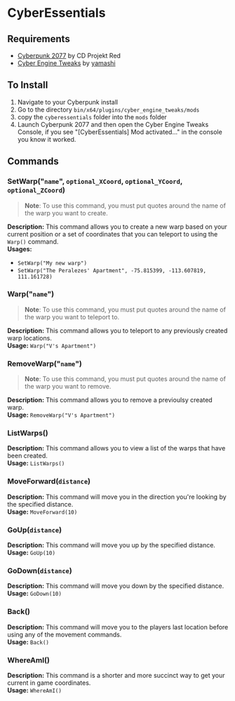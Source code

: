 # CyberEssentials

## Requirements
- [Cyberpunk 2077](https://www.gog.com/game/cyberpunk_2077) by CD Projekt Red
- [Cyber Engine Tweaks](https://github.com/yamashi/CyberEngineTweaks) by [yamashi](https://github.com/yamashi)

## To Install
1. Navigate to your Cyberpunk install
1. Go to the directory `bin/x64/plugins/cyber_engine_tweaks/mods` 
1. copy the `cyberessentials` folder into the `mods` folder
1. Launch Cyberpunk 2077 and then open the Cyber Engine Tweaks Console, if you see "[CyberEssentials] Mod activated..." in the console you know it worked. 

## Commands

### SetWarp("`name`", `optional_XCoord`, `optional_YCoord`, `optional_ZCoord`)
> **Note**: To use this command, you must put quotes around the name of the warp you want to create.  

**Description:** This command allows you to create a new warp based on your current position or a set of coordinates that you can teleport to using the `Warp()` command.  
**Usages:**  
- `SetWarp("My new warp")`
- `SetWarp("The Peralezes' Apartment", -75.815399, -113.607819, 111.161728)`

### Warp("`name`")
> **Note**: To use this command, you must put quotes around the name of the warp you want to teleport to.  

**Description:** This command allows you to teleport to any previously created  warp locations.  
**Usage:** `Warp("V's Apartment")`

### RemoveWarp("`name`")
> **Note**: To use this command, you must put quotes around the name of the warp you want to remove.  

**Description:** This command allows you to remove a previoulsy created warp.  
**Usage:** `RemoveWarp("V's Apartment")`

### ListWarps()
**Description:** This command allows you to view a list of the warps that have been created.  
**Usage:** `ListWarps()`

### MoveForward(`distance`)
**Description:** This command will move you in the direction you're looking by the specified distance.  
**Usage:** `MoveForward(10)`

### GoUp(`distance`)
**Description:** This command will move you up by the specified distance.  
**Usage:** `GoUp(10)`

### GoDown(`distance`)
**Description:** This command will move you down by the specified distance.  
**Usage:** `GoDown(10)`

### Back()
**Description:** This command will move you to the players last location before using any of the movement commands.  
**Usage:** `Back()`

### WhereAmI()
**Description:** This command is a shorter and more succinct way to get your current in game coordinates.  
**Usage:** `WhereAmI()`

